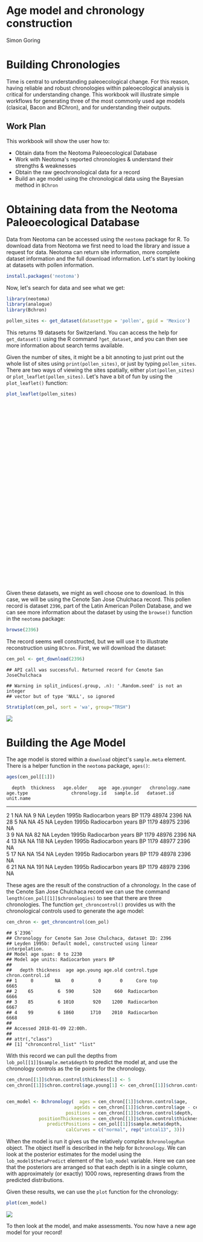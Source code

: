 # Age model and chronology construction
Simon Goring  

# Building Chronologies

Time is central to understanding paleoecological change.  For this reason, having reliable and robust chronologies within paleoecological analysis is critical for understanding change.  This workbook will illustrate simple workflows for generating three of the most commonly used age models (clasical, Bacon and BChron), and for understanding their outputs.

## Work Plan

This workbook will show the user how to:

  * Obtain data from the Neotoma Paleoecological Database
  * Work with Neotoma's reported chronologies & understand their strengths & weaknesses
  * Obtain the raw geochronological data for a record
  * Build an age model using the chronological data using the Bayesian method in `BChron`

# Obtaining data from the Neotoma Paleoecological Database

Data from Neotoma can be accessed using the `neotoma` package for R.  To download data from Neotoma we first need to load the library and issue a request for data.  Neotoma can return site information, more complete dataset information and the full download information.  Let's start by looking at datasets with pollen information.

```r
install.packages('neotoma')
```

Now, let's search for data and see what we get:


```r
library(neotoma)
library(analogue)
library(Bchron)

pollen_sites <- get_dataset(datasettype = 'pollen', gpid = 'Mexico')
```

This returns 19 datasets for Switzerland.  You can access the help for `get_dataset()` using the R command `?get_dataset`, and you can then see more information about search terms available.

Given the number of sites, it might be a bit annoting to just print out the whole list of sites using `print(pollen_sites)`, or just by typing `pollen_sites`.  There are two ways of viewing the sites spatially, either `plot(pollen_sites)` or `plot_leaflet(pollen_sites)`.  Let's have a bit of fun by using the `plot_leaflet()` function:


```r
plot_leaflet(pollen_sites)
```

<!--html_preserve--><div id="htmlwidget-0365f869eef5652cc093" style="width:672px;height:480px;" class="leaflet html-widget"></div>
<script type="application/json" data-for="htmlwidget-0365f869eef5652cc093">{"x":{"options":{"crs":{"crsClass":"L.CRS.EPSG3857","code":null,"proj4def":null,"projectedBounds":null,"options":{}}},"calls":[{"method":"addProviderTiles","args":["Stamen.TerrainBackground",null,null,{"errorTileUrl":"","noWrap":false,"zIndex":null,"unloadInvisibleTiles":null,"updateWhenIdle":null,"detectRetina":false,"reuseTiles":false}]},{"method":"addCircleMarkers","args":[[18.666667,19.5,19.583333,29.7708333333333,29.7708333333333,29.7708333333333,29.7708333333333,29.7708333333333,29.7708333333333,29.7708333333333,29.8194444444444,20.866667,20.866667,21.5661,20.3882,20.43105,18.376145,21.5794444444444,31.32215],[-95,-99,-101.583333,-112.576388888889,-112.576388888889,-112.576388888889,-112.576388888889,-112.576388888889,-112.576388888889,-112.576388888889,-112.633333333333,-90.133333,-90.133333,-88.0865,-101.256,-101.249,-94.95557,-88.0721388888889,-109.25616],10,null,null,{"clickable":true,"draggable":false,"keyboard":true,"title":"","alt":"","zIndexOffset":0,"opacity":1,"riseOnHover":true,"riseOffset":250,"stroke":true,"color":"#03F","weight":5,"opacity.1":0.5,"fill":true,"fillColor":"#03F","fillOpacity":0.2,"dashArray":null},{"showCoverageOnHover":true,"zoomToBoundsOnClick":true,"spiderfyOnMaxZoom":true,"removeOutsideVisibleBounds":true,"spiderLegPolylineOptions":{"weight":1.5,"color":"#222","opacity":0.5},"freezeAtZoom":false},null,["<b>Lago Catemaco<\/b><br><b>Description:<\/b> Volcanic lake. Physiography: Sierra de los Tuxtlas. Surrounding vegetation: agricultural, remnant forest.<br><a href=http://apps.neotomadb.org/explorer/?siteids=340>Explorer Link<\/a>","<b>Chalco Lake<\/b><br><b>Description:<\/b> Playa, marsh, shallow lake. Physiography: basin surrounded by stratovolcanoes. Surrounding vegetation: cultives.<br><a href=http://apps.neotomadb.org/explorer/?siteids=349>Explorer Link<\/a>","<b>Lake Patzcuaro<\/b><br><b>Description:<\/b> Lake dammed by basalt flow. Physiography: volcanic mountains. Surrounding vegetation: secondary pine-oak woodland.<br><a href=http://apps.neotomadb.org/explorer/?siteids=1804>Explorer Link<\/a>","<b>Sierra Bacha 1<\/b><br><b>Description:<\/b> East-facing rockshelter in rhyolite. Located about 1.5 km inland from the Gulf of California in Coloradito Canyon. Surrounding vegetation: creosote, elephant tree, brittlebush.<br><a href=http://apps.neotomadb.org/explorer/?siteids=2265>Explorer Link<\/a>","<b>Sierra Bacha 1<\/b><br><b>Description:<\/b> East-facing rockshelter in rhyolite. Located about 1.5 km inland from the Gulf of California in Coloradito Canyon. Surrounding vegetation: creosote, elephant tree, brittlebush.<br><a href=http://apps.neotomadb.org/explorer/?siteids=2265>Explorer Link<\/a>","<b>Sierra Bacha 1<\/b><br><b>Description:<\/b> East-facing rockshelter in rhyolite. Located about 1.5 km inland from the Gulf of California in Coloradito Canyon. Surrounding vegetation: creosote, elephant tree, brittlebush.<br><a href=http://apps.neotomadb.org/explorer/?siteids=2265>Explorer Link<\/a>","<b>Sierra Bacha 1<\/b><br><b>Description:<\/b> East-facing rockshelter in rhyolite. Located about 1.5 km inland from the Gulf of California in Coloradito Canyon. Surrounding vegetation: creosote, elephant tree, brittlebush.<br><a href=http://apps.neotomadb.org/explorer/?siteids=2265>Explorer Link<\/a>","<b>Sierra Bacha 1<\/b><br><b>Description:<\/b> East-facing rockshelter in rhyolite. Located about 1.5 km inland from the Gulf of California in Coloradito Canyon. Surrounding vegetation: creosote, elephant tree, brittlebush.<br><a href=http://apps.neotomadb.org/explorer/?siteids=2265>Explorer Link<\/a>","<b>Sierra Bacha 1<\/b><br><b>Description:<\/b> East-facing rockshelter in rhyolite. Located about 1.5 km inland from the Gulf of California in Coloradito Canyon. Surrounding vegetation: creosote, elephant tree, brittlebush.<br><a href=http://apps.neotomadb.org/explorer/?siteids=2265>Explorer Link<\/a>","<b>Sierra Bacha 1<\/b><br><b>Description:<\/b> East-facing rockshelter in rhyolite. Located about 1.5 km inland from the Gulf of California in Coloradito Canyon. Surrounding vegetation: creosote, elephant tree, brittlebush.<br><a href=http://apps.neotomadb.org/explorer/?siteids=2265>Explorer Link<\/a>","<b>Sierra Bacha 3<\/b><br><b>Description:<\/b> Located in Escondido Canyon. Surrounding vegetation: creosote, elephant tree, brittlebush.<br><a href=http://apps.neotomadb.org/explorer/?siteids=2266>Explorer Link<\/a>","<b>San Jose Chulchaca<\/b><br><b>Description:<\/b> Small cenote. Physiography: karst plain. Surrounding vegetation: secondary thorn scrub.<br><a href=http://apps.neotomadb.org/explorer/?siteids=2311>Explorer Link<\/a>","<b>Cenote San Jose Chulchaca<\/b><br><b>Description:<\/b> Small Cenote. Physiography: karst plain. Surrounding vegetation: secondary thorn scrub.<br><a href=http://apps.neotomadb.org/explorer/?siteids=2312>Explorer Link<\/a>","<b>Ría Lagartos<\/b><br><b>Description:<\/b> Coastal lagoon. Local vegetation: Metopium brownei, Bursera simaruba, Haematoxylum campechianum, Conocarpus erectus, Plumeria sp., and Bravaisia sp. Physiography: coastal plain. Located 5.4 km from the Gulf of Mexico.<br><a href=http://apps.neotomadb.org/explorer/?siteids=7548>Explorer Link<\/a>","<b>Hoya San Nicolás<\/b><br><b>Description:<\/b> Dessicated maar lake in the Valle de Santiago. Most of the area is now agricultural, while the uncultivated areas have been effected by grazing, logging, and other forms of human-induced disturbance. Presettlement vegetation was tropical deciduous woodland.<br><a href=http://apps.neotomadb.org/explorer/?siteids=8562>Explorer Link<\/a>","<b>Hoya Rincon de Parangueo<\/b><br><b>Description:<\/b> Maar lake in the Valle de Santiago. Lake was almost dry when cored in 2001, but was 50 m deep in 1979. Most of the area is now agricultural, while the uncultivated areas have been effected by grazing, logging, and other forms of human-induced disturbance. The crater does, however, contain a floristically rich remnant of subtropical forest.<br><a href=http://apps.neotomadb.org/explorer/?siteids=8563>Explorer Link<\/a>","<b>Laguna Pompal<\/b><br><b>Description:<\/b> Small spring-fed lake on the western flank of Volcan Santa Marta. Surrounding vegetation: Bombax ellipticum, Brosimum alicastrum, Bursera simaruba, Cordia alliodora, Ficus spp, and Ilex condensata.<br><a href=http://apps.neotomadb.org/explorer/?siteids=10105>Explorer Link<\/a>","<b>Ría Lagartos-2<\/b><br><b>Description:<\/b> The sampling site is a pond located 3.6 km from the coast. Vegetation around the site is low-stature flooded tropical forest (mangrove swamp) with Conocarpus erecta, Haematoxylum campechianum, Plumeria sp., Thrinax radiata, and Cyperacae. Aquatic vegetation consists of Cladium jamaicense, Poaceae, and Typha.<br><a href=http://apps.neotomadb.org/explorer/?siteids=14149>Explorer Link<\/a>","<b>Cienega de San Bernadino<\/b><br><b>Description:<\/b> Cienega located on the floor of the San Bernadino Valley. Surrounding vegetation: Desert grassland and scrub (Atriplex canascens, Ephedra trifurca, Fouquieria splendens, Larrea tridentata, Flourensia cernua, Acacia neovernicosa). Bottomlands consist of a patchwork of Prosopis and fallow fields. Springs, wells, and seasonal streams in the cienega support areas of deciduous riparian scrub, stands of Populus fremontii,<br><a href=http://apps.neotomadb.org/explorer/?siteids=14163>Explorer Link<\/a>"],null,null,null,null]}],"limits":{"lat":[18.376145,31.32215],"lng":[-112.633333333333,-88.0721388888889]}},"evals":[],"jsHooks":[]}</script><!--/html_preserve-->

Given these datasets, we might as well choose one to download.  In this case, we will be using the Cenote San Jose Chulchaca record.  This pollen record is dataset `2396`, part of the Latin American Pollen Database, and we can see more information about the dataset by using the `browse()` function in the `neotoma` package:

```r
browse(2396)
```

The record seems well constructed, but we will use it to illustrate reconstruction using `BChron`.  First, we will download the dataset:


```r
cen_pol <- get_download(2396)
```

```
## API call was successful. Returned record for Cenote San JoseChulchaca
```

```
## Warning in split_indices(.group, .n): '.Random.seed' is not an integer
## vector but of type 'NULL', so ignored
```

```r
Stratiplot(cen_pol, sort = 'wa', group="TRSH")
```

![](AgeModels_files/figure-html/unnamed-chunk-3-1.png)<!-- -->

# Building the Age Model

The age model is stored within a `download` object's `sample.meta` element.  There is a helper function in the `neotoma` package, `ages()`:

```r
ages(cen_pol[[1]])
```

      depth  thickness   age.older    age  age.younger   chronology.name   age.type                chronology.id   sample.id   dataset.id  unit.name 
---  ------  ----------  ----------  ----  ------------  ----------------  ---------------------  --------------  ----------  -----------  ----------
2         1  NA          NA             9  NA            Leyden 1995b      Radiocarbon years BP             1179       48974         2396  NA        
28        5  NA          NA            45  NA            Leyden 1995b      Radiocarbon years BP             1179       48975         2396  NA        
3         9  NA          NA            82  NA            Leyden 1995b      Radiocarbon years BP             1179       48976         2396  NA        
4        13  NA          NA           118  NA            Leyden 1995b      Radiocarbon years BP             1179       48977         2396  NA        
5        17  NA          NA           154  NA            Leyden 1995b      Radiocarbon years BP             1179       48978         2396  NA        
6        21  NA          NA           191  NA            Leyden 1995b      Radiocarbon years BP             1179       48979         2396  NA        

These ages are the result of the construction of a chronology.  In the case of the Cenote San Jose Chulchaca record we can use the command `length(cen_pol[[1]]$chronologies)` to see that there are three chronologies.  The function `get_chroncontrol()` provides us with the chronological controls used to generate the age model:


```r
cen_chron <- get_chroncontrol(cen_pol)
```

```
## $`2396`
## Chronology for Cenote San Jose Chulchaca, dataset ID: 2396
## Leyden 1995b: Default model, constructed using linear interpolation.
## Model age span: 0 to 2230
## Model age units: Radiocarbon years BP
## 
##   depth thickness  age age.young age.old control.type chron.control.id
## 1     0        NA    0         0       0     Core top             6665
## 2    65         6  590       520     660  Radiocarbon             6666
## 3    85         6 1010       920    1200  Radiocarbon             6667
## 4    99         6 1860      1710    2010  Radiocarbon             6668
## 
## Accessed 2018-01-09 22:00h. 
## 
## attr(,"class")
## [1] "chroncontrol_list" "list"
```

With this record we can pull the depths from `lob_pol[[1]]$sample.meta$depth` to predict the model at, and use the chronology controls as the tie points for the chronology.


```r
cen_chron[[1]]$chron.control$thickness[1] <- 5
cen_chron[[1]]$chron.control$age.young[1] <- cen_chron[[1]]$chron.control$age.young[1] - 1


cen_model <- Bchronology(  ages = cen_chron[[1]]$chron.control$age,
                         ageSds = cen_chron[[1]]$chron.control$age - cen_chron[[1]]$chron.control$age.young,
                      positions = cen_chron[[1]]$chron.control$depth,
            positionThicknesses = cen_chron[[1]]$chron.control$thickness,
               predictPositions = cen_pol[[1]]$sample.meta$depth,
                      calCurves = c("normal", rep("intcal13", 3)))
```

When the model is run it gives us the relatively complex `BchronologyRun` object.  The object itself is described in the help for `Bchronology`.  We can look at the posterior estimates for the model using the `lob_model$thetaPredict` element of the `lob_model` variable.  Here we can see that the posteriors are arranged so that each depth is in a single column, with approximately (or exactly) 1000 rows, representing draws from the predicted distributions.

Given these results, we can use the `plot` function for the chronology:


```r
plot(cen_model)
```

![](AgeModels_files/figure-html/unnamed-chunk-8-1.png)<!-- -->

To then look at the model, and make assessments.  You now have a new age model for your record!
